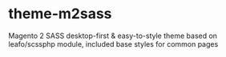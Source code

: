# theme-m2sass
Magento 2 SASS desktop-first & easy-to-style theme based on leafo/scssphp module, included base styles for common pages
